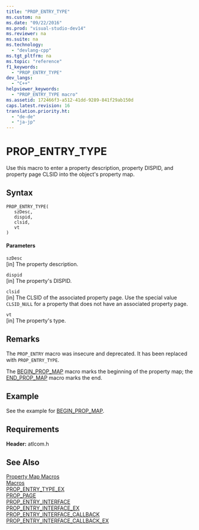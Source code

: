 ```yaml
---
title: "PROP_ENTRY_TYPE"
ms.custom: na
ms.date: "09/22/2016"
ms.prod: "visual-studio-dev14"
ms.reviewer: na
ms.suite: na
ms.technology: 
  - "devlang-cpp"
ms.tgt_pltfrm: na
ms.topic: "reference"
f1_keywords: 
  - "PROP_ENTRY_TYPE"
dev_langs: 
  - "C++"
helpviewer_keywords: 
  - "PROP_ENTRY_TYPE macro"
ms.assetid: 172466f3-a512-41dd-9289-841f29ab150d
caps.latest.revision: 16
translation.priority.ht: 
  - "de-de"
  - "ja-jp"
---
```

# PROP_ENTRY_TYPE
Use this macro to enter a property description, property DISPID, and property page CLSID into the object's property map.  
  
## Syntax  
  
```  
PROP_ENTRY_TYPE(   
   szDesc,   
   dispid,   
   clsid,   
   vt   
)  
```  
  
#### Parameters  
 `szDesc`  
 [in] The property description.  
  
 `dispid`  
 [in] The property's DISPID.  
  
 `clsid`  
 [in] The CLSID of the associated property page. Use the special value `CLSID_NULL` for a property that does not have an associated property page.  
  
 `vt`  
 [in] The property's type.  
  
## Remarks  
 The `PROP_ENTRY` macro was insecure and deprecated. It has been replaced with `PROP_ENTRY_TYPE`.  
  
 The [BEGIN_PROP_MAP](../VS_csharp/begin_prop_map.md) macro marks the beginning of the property map; the [END_PROP_MAP](../VS_csharp/end_prop_map.md) macro marks the end.  
  
## Example  
 See the example for [BEGIN_PROP_MAP](../VS_csharp/begin_prop_map.md).  
  
## Requirements  
 **Header:** atlcom.h  
  
## See Also  
 [Property Map Macros](../VS_csharp/property-map-macros.md)   
 [Macros](../VS_csharp/atl-macros.md)   
 [PROP_ENTRY_TYPE_EX](../VS_csharp/prop_entry_type_ex.md)   
 [PROP_PAGE](../VS_csharp/prop_page.md)   
 [PROP_ENTRY_INTERFACE](../VS_csharp/prop_entry_interface.md)   
 [PROP_ENTRY_INTERFACE_EX](../VS_csharp/prop_entry_interface_ex.md)   
 [PROP_ENTRY_INTERFACE_CALLBACK](../VS_csharp/prop_entry_interface_callback.md)   
 [PROP_ENTRY_INTERFACE_CALLBACK_EX](../VS_csharp/prop_entry_interface_callback_ex.md)